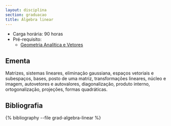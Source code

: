```yaml
---
layout: disciplina
section: graduacao
title: Álgebra linear
---
```


- Carga horária: 90 horas
- Pré-requisito:
  - [Geometria Analítica e Vetores](geometria-analitica-vetores.html)

## Ementa 

Matrizes, sistemas lineares, eliminação gaussiana, espaços vetoriais e
subespaços, bases, posto de uma matriz, transformações lineares,
núcleo e imagem, autovetores e autovalores, diagonalização, produto
interno, ortogonalização, projeções, formas quadráticas.

## Bibliografia

{% bibliography --file grad-algebra-linear %}

